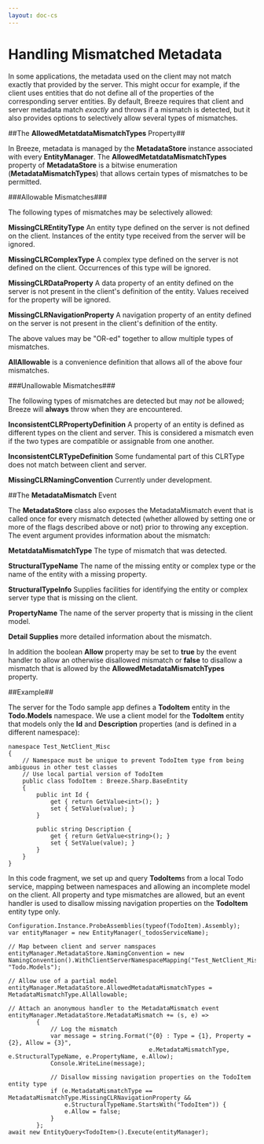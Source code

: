 ```yaml
---
layout: doc-cs
---
```


Handling Mismatched Metadata
============================

In some applications, the metadata used on the client may not match exactly that provided by the server.  This might occur for example, if the client uses entities that do not define all of the properties of the corresponding server entities.  By default, Breeze requires that client and server metadata match *exactly* and throws if a mismatch is detected, but it also provides options to selectively allow several types of mismatches.

##The **AllowedMetatdataMismatchTypes** Property##

In Breeze, metadata is managed by the **MetadataStore** instance associated with every **EntityManager**.  The **AllowedMetatdataMismatchTypes** property of **MetadataStore** is a bitwise enumeration (**MetadataMismatchTypes**) that allows certain types of mismatches to be permitted.

###Allowable Mismatches###

The following types of mismatches may be selectively allowed:

**MissingCLREntityType** An entity type defined on the server is not defined on the client.  Instances of the entity type received from the server will be ignored.

**MissingCLRComplexType** A complex type defined on the server is not defined on the client.  Occurrences of this type will be ignored.

**MissingCLRDataProperty** A data property of an entity defined on the server is not present in the client's definition of the entity.  Values received for the property will be ignored.

**MissingCLRNavigationProperty** A navigation property of an entity defined on the server is not present in the client's definition of the entity.  

The above values may be "OR-ed" together to allow multiple types of mismatches.

**AllAllowable** is a convenience definition that allows all of the above four mismatches.

###Unallowable Mismatches###

The following types of mismatches are detected but may *not* be allowed; Breeze will **always** throw when they are encountered.

**InconsistentCLRPropertyDefinition** A property of an entity is defined as different types on the client and server.  This is considered a mismatch even if the two types are compatible or assignable from one another.

**InconsistentCLRTypeDefinition** Some fundamental part of this CLRType does not match between client and server.
 
**MissingCLRNamingConvention** Currently under development.

##The **MetadataMismatch** Event

The **MetadataStore** class also exposes the MetadataMismatch event that is called once for every mismatch detected (whether allowed by setting one or more of the flags described above or not) prior to throwing any exception.  The event argument provides information about the mismatch:

**MetatdataMismatchType** The type of mismatch that was detected.

**StructuralTypeName** The name of the missing entity or complex type or the name of the entity with a missing property.

**StructuralTypeInfo** Supplies facilities for identifying the entity or complex server type that is missing on the client.

**PropertyName** The name of the server property that is missing in the client model.

**Detail Supplies** more detailed information about the mismatch.

In addition the boolean **Allow** property may be set to **true** by the event handler to allow an otherwise disallowed mismatch or **false** to disallow a mismatch that is allowed by the **AllowedMetadataMismatchTypes** property.

##Example##

The server for the Todo sample app defines a **TodoItem** entity in the **Todo.Models** namespace.  We use a client model for the **TodoItem** entity that models only the **Id** and **Description** properties (and is defined in a different namespace):

	namespace Test_NetClient_Misc
	{
	    // Namespace must be unique to prevent TodoItem type from being ambiguous in other test classes
	    // Use local partial version of TodoItem
	    public class TodoItem : Breeze.Sharp.BaseEntity
	    {
	        public int Id {
	            get { return GetValue<int>(); }
	            set { SetValue(value); }
	        }
	
	        public string Description {
	            get { return GetValue<string>(); }
	            set { SetValue(value); }
	        }
	    }
	}

In this code fragment, we set up and query **TodoItem**s from a local Todo service, mapping between namespaces and allowing an incomplete model on the client.  All property and type mismatches are allowed, but an event handler is used to disallow missing navigation properties on the **TodoItem** entity type only.

    Configuration.Instance.ProbeAssemblies(typeof(TodoItem).Assembly);
    var entityManager = new EntityManager(_todosServiceName);

	// Map between client and server namspaces
    entityManager.MetadataStore.NamingConvention = new NamingConvention().WithClientServerNamespaceMapping("Test_NetClient_Misc", "Todo.Models");

    // Allow use of a partial model
    entityManager.MetadataStore.AllowedMetadataMismatchTypes = MetadataMismatchType.AllAllowable;

    // Attach an anonymous handler to the MetadataMismatch event
    entityManager.MetadataStore.MetadataMismatch += (s, e) =>
	        {
	            // Log the mismatch
	            var message = string.Format("{0} : Type = {1}, Property = {2}, Allow = {3}",
			                                e.MetadataMismatchType, e.StructuralTypeName, e.PropertyName, e.Allow);
	            Console.WriteLine(message);
	
	            // Disallow missing navigation properties on the TodoItem entity type
	            if (e.MetadataMismatchType == MetadataMismatchType.MissingCLRNavigationProperty &&
	                e.StructuralTypeName.StartsWith("TodoItem")) {
	                e.Allow = false;
	            }
	        };
	await new EntityQuery<TodoItem>().Execute(entityManager);

